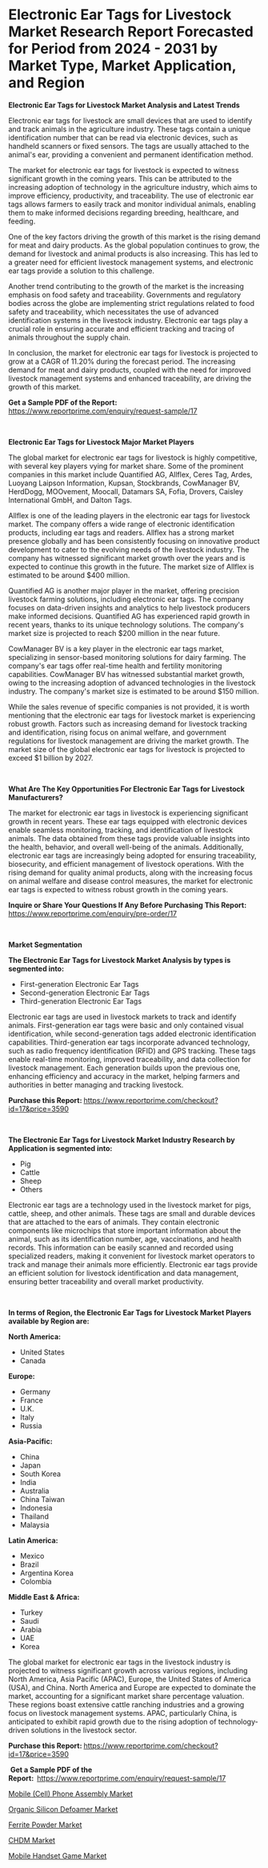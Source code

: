 <p><h1>Electronic Ear Tags for Livestock Market Research Report Forecasted for Period from 2024 -  2031 by Market Type, Market Application, and Region</h1></p><p><strong>Electronic Ear Tags for Livestock Market Analysis and Latest Trends</strong></p>
<p><p>Electronic ear tags for livestock are small devices that are used to identify and track animals in the agriculture industry. These tags contain a unique identification number that can be read via electronic devices, such as handheld scanners or fixed sensors. The tags are usually attached to the animal's ear, providing a convenient and permanent identification method.</p><p>The market for electronic ear tags for livestock is expected to witness significant growth in the coming years. This can be attributed to the increasing adoption of technology in the agriculture industry, which aims to improve efficiency, productivity, and traceability. The use of electronic ear tags allows farmers to easily track and monitor individual animals, enabling them to make informed decisions regarding breeding, healthcare, and feeding.</p><p>One of the key factors driving the growth of this market is the rising demand for meat and dairy products. As the global population continues to grow, the demand for livestock and animal products is also increasing. This has led to a greater need for efficient livestock management systems, and electronic ear tags provide a solution to this challenge.</p><p>Another trend contributing to the growth of the market is the increasing emphasis on food safety and traceability. Governments and regulatory bodies across the globe are implementing strict regulations related to food safety and traceability, which necessitates the use of advanced identification systems in the livestock industry. Electronic ear tags play a crucial role in ensuring accurate and efficient tracking and tracing of animals throughout the supply chain.</p><p>In conclusion, the market for electronic ear tags for livestock is projected to grow at a CAGR of 11.20% during the forecast period. The increasing demand for meat and dairy products, coupled with the need for improved livestock management systems and enhanced traceability, are driving the growth of this market.</p></p>
<p><strong>Get a Sample PDF of the Report:&nbsp;</strong> <a href="https://www.reportprime.com/enquiry/request-sample/17">https://www.reportprime.com/enquiry/request-sample/17</a></p>
<p>&nbsp;</p>
<p><strong>Electronic Ear Tags for Livestock Major Market Players</strong></p>
<p><p>The global market for electronic ear tags for livestock is highly competitive, with several key players vying for market share. Some of the prominent companies in this market include Quantified AG, Allflex, Ceres Tag, Ardes, Luoyang Laipson Information, Kupsan, Stockbrands, CowManager BV, HerdDogg, MOOvement, Moocall, Datamars SA, Fofia, Drovers, Caisley International GmbH, and Dalton Tags.</p><p>Allflex is one of the leading players in the electronic ear tags for livestock market. The company offers a wide range of electronic identification products, including ear tags and readers. Allflex has a strong market presence globally and has been consistently focusing on innovative product development to cater to the evolving needs of the livestock industry. The company has witnessed significant market growth over the years and is expected to continue this growth in the future. The market size of Allflex is estimated to be around $400 million.</p><p>Quantified AG is another major player in the market, offering precision livestock farming solutions, including electronic ear tags. The company focuses on data-driven insights and analytics to help livestock producers make informed decisions. Quantified AG has experienced rapid growth in recent years, thanks to its unique technology solutions. The company's market size is projected to reach $200 million in the near future.</p><p>CowManager BV is a key player in the electronic ear tags market, specializing in sensor-based monitoring solutions for dairy farming. The company's ear tags offer real-time health and fertility monitoring capabilities. CowManager BV has witnessed substantial market growth, owing to the increasing adoption of advanced technologies in the livestock industry. The company's market size is estimated to be around $150 million.</p><p>While the sales revenue of specific companies is not provided, it is worth mentioning that the electronic ear tags for livestock market is experiencing robust growth. Factors such as increasing demand for livestock tracking and identification, rising focus on animal welfare, and government regulations for livestock management are driving the market growth. The market size of the global electronic ear tags for livestock is projected to exceed $1 billion by 2027.</p></p>
<p>&nbsp;</p>
<p><strong>What Are The Key Opportunities For Electronic Ear Tags for Livestock Manufacturers?</strong></p>
<p><p>The market for electronic ear tags in livestock is experiencing significant growth in recent years. These ear tags equipped with electronic devices enable seamless monitoring, tracking, and identification of livestock animals. The data obtained from these tags provide valuable insights into the health, behavior, and overall well-being of the animals. Additionally, electronic ear tags are increasingly being adopted for ensuring traceability, biosecurity, and efficient management of livestock operations. With the rising demand for quality animal products, along with the increasing focus on animal welfare and disease control measures, the market for electronic ear tags is expected to witness robust growth in the coming years.</p></p>
<p><strong>Inquire or Share Your Questions If Any Before Purchasing This Report:</strong> <a href="https://www.reportprime.com/enquiry/pre-order/17">https://www.reportprime.com/enquiry/pre-order/17</a></p>
<p>&nbsp;</p>
<p><strong>Market Segmentation</strong></p>
<p><strong>The Electronic Ear Tags for Livestock Market Analysis by types is segmented into:</strong></p>
<p><ul><li>First-generation Electronic Ear Tags</li><li>Second-generation Electronic Ear Tags</li><li>Third-generation Electronic Ear Tags</li></ul></p>
<p><p>Electronic ear tags are used in livestock markets to track and identify animals. First-generation ear tags were basic and only contained visual identification, while second-generation tags added electronic identification capabilities. Third-generation ear tags incorporate advanced technology, such as radio frequency identification (RFID) and GPS tracking. These tags enable real-time monitoring, improved traceability, and data collection for livestock management. Each generation builds upon the previous one, enhancing efficiency and accuracy in the market, helping farmers and authorities in better managing and tracking livestock.</p></p>
<p><strong>Purchase this Report:&nbsp;</strong><a href="https://www.reportprime.com/checkout?id=17&price=3590">https://www.reportprime.com/checkout?id=17&price=3590</a></p>
<p>&nbsp;</p>
<p><strong>The Electronic Ear Tags for Livestock Market Industry Research by Application is segmented into:</strong></p>
<p><ul><li>Pig</li><li>Cattle</li><li>Sheep</li><li>Others</li></ul></p>
<p><p>Electronic ear tags are a technology used in the livestock market for pigs, cattle, sheep, and other animals. These tags are small and durable devices that are attached to the ears of animals. They contain electronic components like microchips that store important information about the animal, such as its identification number, age, vaccinations, and health records. This information can be easily scanned and recorded using specialized readers, making it convenient for livestock market operators to track and manage their animals more efficiently. Electronic ear tags provide an efficient solution for livestock identification and data management, ensuring better traceability and overall market productivity.</p></p>
<p>&nbsp;</p>
<p><strong>In terms of Region, the Electronic Ear Tags for Livestock Market Players available by Region are:</strong></p>
<p>
    <p> <strong> North America: </strong>
        <ul>
            <li>United States</li>
            <li>Canada</li>
        </ul>
        </p> 
    <p> <strong> Europe: </strong>
        <ul>
            <li>Germany</li>
            <li>France</li>
            <li>U.K.</li>
            <li>Italy</li>
            <li>Russia</li>
        </ul>
        </p> 
    <p> <strong> Asia-Pacific: </strong>
        <ul>
            <li>China</li>
            <li>Japan</li>
            <li>South Korea</li>
            <li>India</li>
            <li>Australia</li>
            <li>China Taiwan</li>
            <li>Indonesia</li>
            <li>Thailand</li>
            <li>Malaysia</li>
        </ul>
        </p> 
    <p> <strong> Latin America: </strong>
        <ul>
            <li>Mexico</li>
            <li>Brazil</li>
            <li>Argentina Korea</li>
            <li>Colombia</li>
        </ul>
        </p> 
    <p> <strong> Middle East & Africa: </strong>
        <ul>
            <li>Turkey</li>
            <li>Saudi</li>
            <li>Arabia</li>
            <li>UAE</li>
            <li>Korea</li>
        </ul>
    </p>
    </p>
<p><p>The global market for electronic ear tags in the livestock industry is projected to witness significant growth across various regions, including North America, Asia Pacific (APAC), Europe, the United States of America (USA), and China. North America and Europe are expected to dominate the market, accounting for a significant market share percentage valuation. These regions boast extensive cattle ranching industries and a growing focus on livestock management systems. APAC, particularly China, is anticipated to exhibit rapid growth due to the rising adoption of technology-driven solutions in the livestock sector.</p></p>
<p><strong>Purchase this Report: </strong><a href="https://www.reportprime.com/checkout?id=17&price=3590">https://www.reportprime.com/checkout?id=17&price=3590</a></p>
<p>&nbsp;<strong>Get a Sample PDF of the Report:&nbsp;&nbsp;</strong><a href="https://www.reportprime.com/enquiry/request-sample/17">https://www.reportprime.com/enquiry/request-sample/17</a></p>
<p><strong></strong></p>
<p><p><a href="https://github.com/gamblestampleyjenny50m5sl6/Market-Research-Report-List-1/blob/main/mobile-cell-phone-assembly-market.md">Mobile (Cell) Phone Assembly Market</a></p><p><a href="https://medium.com/@lisastevens48/organic-silicon-defoamer-market-share-evolution-and-market-growth-trends-2024-2031-d0121ee64835">Organic Silicon Defoamer Market</a></p><p><a href="https://medium.com/@lisastevens48/ferrite-powder-market-analysis-its-cagr-market-segmentation-and-global-industry-overview-994ca1a5785a">Ferrite Powder Market</a></p><p><a href="https://medium.com/@lisastevens48/chdm-market-comprehensive-assessment-by-type-application-and-geography-36eade384bcf">CHDM Market</a></p><p><a href="https://github.com/fmbutu/Market-Research-Report-List-1/blob/main/mobile-handset-game-market.md">Mobile Handset Game Market</a></p></p>